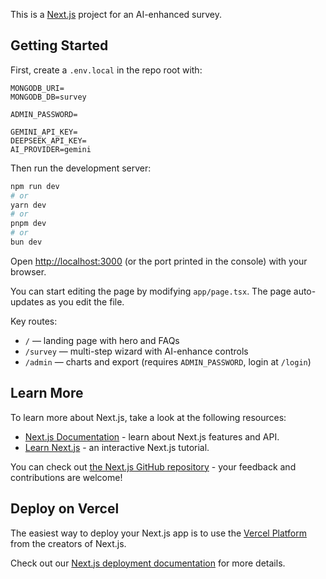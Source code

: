This is a [Next.js](https://nextjs.org) project for an AI-enhanced survey.

## Getting Started

First, create a `.env.local` in the repo root with:

```
MONGODB_URI=
MONGODB_DB=survey

ADMIN_PASSWORD=

GEMINI_API_KEY=
DEEPSEEK_API_KEY=
AI_PROVIDER=gemini
```

Then run the development server:

```bash
npm run dev
# or
yarn dev
# or
pnpm dev
# or
bun dev
```

Open [http://localhost:3000](http://localhost:3000) (or the port printed in the console) with your browser.

You can start editing the page by modifying `app/page.tsx`. The page auto-updates as you edit the file.

Key routes:

- `/` — landing page with hero and FAQs
- `/survey` — multi-step wizard with AI-enhance controls
- `/admin` — charts and export (requires `ADMIN_PASSWORD`, login at `/login`)

## Learn More

To learn more about Next.js, take a look at the following resources:

- [Next.js Documentation](https://nextjs.org/docs) - learn about Next.js features and API.
- [Learn Next.js](https://nextjs.org/learn) - an interactive Next.js tutorial.

You can check out [the Next.js GitHub repository](https://github.com/vercel/next.js) - your feedback and contributions are welcome!

## Deploy on Vercel

The easiest way to deploy your Next.js app is to use the [Vercel Platform](https://vercel.com/new?utm_medium=default-template&filter=next.js&utm_source=create-next-app&utm_campaign=create-next-app-readme) from the creators of Next.js.

Check out our [Next.js deployment documentation](https://nextjs.org/docs/app/building-your-application/deploying) for more details.
